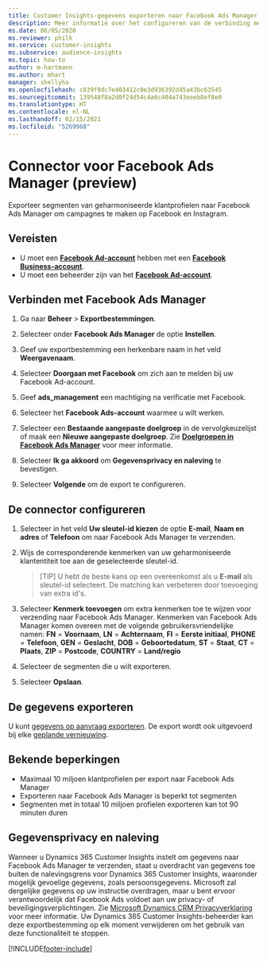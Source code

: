 ```yaml
---
title: Customer Insights-gegevens exporteren naar Facebook Ads Manager
description: Meer informatie over het configureren van de verbinding met Facebook Ads Manager.
ms.date: 06/05/2020
ms.reviewer: philk
ms.service: customer-insights
ms.subservice: audience-insights
ms.topic: how-to
author: m-hartmann
ms.author: mhart
manager: shellyha
ms.openlocfilehash: c839f9dc7e403412c0e3d936392d45a43bc63545
ms.sourcegitcommit: 139548f8a2d0f24d54c4a6c404a743eeeb8ef8e0
ms.translationtype: HT
ms.contentlocale: nl-NL
ms.lasthandoff: 02/15/2021
ms.locfileid: "5269968"
---
```

# <a name="connector-for-facebook-ads-manager-preview"></a>Connector voor Facebook Ads Manager (preview)

Exporteer segmenten van geharmoniseerde klantprofielen naar Facebook Ads Manager om campagnes te maken op Facebook en Instagram.

## <a name="prerequisites"></a>Vereisten

- U moet een [**Facebook Ad-account**](https://www.facebook.com/business/learn/lessons/step-by-step-ads-manager-account) hebben met een [**Facebook Business-account**](https://business.facebook.com/).
- U moet een beheerder zijn van het [**Facebook Ad-account**](https://www.facebook.com/business/learn/lessons/step-by-step-ads-manager-account).

## <a name="connect-to-facebook-ads-manager"></a>Verbinden met Facebook Ads Manager

1. Ga naar **Beheer** > **Exportbestemmingen**.

1. Selecteer onder **Facebook Ads Manager** de optie **Instellen**.

1. Geef uw exportbestemming een herkenbare naam in het veld **Weergavenaam**.

1. Selecteer **Doorgaan met Facebook** om zich aan te melden bij uw Facebook Ad-account.

1. Geef **ads_management** een machtiging na verificatie met Facebook.

1. Selecteer het **Facebook Ads-account** waarmee u wilt werken.

1. Selecteer een **Bestaande aangepaste doelgroep** in de vervolgkeuzelijst of maak een **Nieuwe aangepaste doelgroep**. Zie [**Doelgroepen in Facebook Ads Manager**](https://www.facebook.com/business/help/744354708981227?id=2469097953376494) voor meer informatie.

1. Selecteer **Ik ga akkoord** om **Gegevensprivacy en naleving** te bevestigen.

1. Selecteer **Volgende** om de export te configureren.

## <a name="configure-the-connector"></a>De connector configureren

1. Selecteer in het veld **Uw sleutel-id kiezen** de optie **E-mail**, **Naam en adres** of **Telefoon** om naar Facebook Ads Manager te verzenden.

1. Wijs de corresponderende kenmerken van uw geharmoniseerde klantentiteit toe aan de geselecteerde sleutel-id.
   > [TIP] U hebt de beste kans op een overeenkomst als u **E-mail** als sleutel-id selecteert. De matching kan verbeteren door toevoeging van extra id's.

1. Selecteer **Kenmerk toevoegen** om extra kenmerken toe te wijzen voor verzending naar Facebook Ads Manager. Kenmerken van Facebook Ads Manager komen overeen met de volgende gebruikersvriendelijke namen: **FN** = **Voornaam**, **LN** = **Achternaam**, **FI** = **Eerste initiaal**, **PHONE** = **Telefoon**, **GEN** = **Geslacht**, **DOB** = **Geboortedatum**, **ST** = **Staat**, **CT** = **Plaats**, **ZIP** = **Postcode**, **COUNTRY** = **Land/regio**

1. Selecteer de segmenten die u wilt exporteren.

1. Selecteer **Opslaan**.

## <a name="export-the-data"></a>De gegevens exporteren

U kunt [gegevens op aanvraag exporteren](export-destinations.md). De export wordt ook uitgevoerd bij elke [geplande vernieuwing](system.md#schedule-tab).

## <a name="known-limitations"></a>Bekende beperkingen

- Maximaal 10 miljoen klantprofielen per export naar Facebook Ads Manager 
- Exporteren naar Facebook Ads Manager is beperkt tot segmenten
- Segmenten met in totaal 10 miljoen profielen exporteren kan tot 90 minuten duren

## <a name="data-privacy-and-compliance"></a>Gegevensprivacy en naleving

Wanneer u Dynamics 365 Customer Insights instelt om gegevens naar Facebook Ads Manager te verzenden, staat u overdracht van gegevens toe buiten de nalevingsgrens voor Dynamics 365 Customer Insights, waaronder mogelijk gevoelige gegevens, zoals persoonsgegevens. Microsoft zal dergelijke gegevens op uw instructie overdragen, maar u bent ervoor verantwoordelijk dat Facebook Ads voldoet aan uw privacy- of beveiligingsverplichtingen. Zie [Microsoft Dynamics CRM Privacyverklaring](https://go.microsoft.com/fwlink/?linkid=396732) voor meer informatie.
Uw Dynamics 365 Customer Insights-beheerder kan deze exportbestemming op elk moment verwijderen om het gebruik van deze functionaliteit te stoppen.


[!INCLUDE[footer-include](../includes/footer-banner.md)]